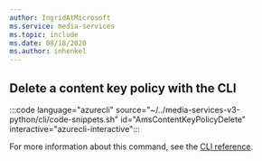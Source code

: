 ```yaml
---
author: IngridAtMicrosoft
ms.service: media-services 
ms.topic: include
ms.date: 08/18/2020
ms.author: inhenkel
---
```


## Delete a content key policy with the CLI

:::code language="azurecli" source="~/../media-services-v3-python/cli/code-snippets.sh" id="AmsContentKeyPolicyDelete" interactive="azurecli-interactive":::

For more information about this command, see the [CLI reference](/cli/azure/ams/content-key-policy?view=azure-cli-latest#az-ams-content-key-policy-delete).
